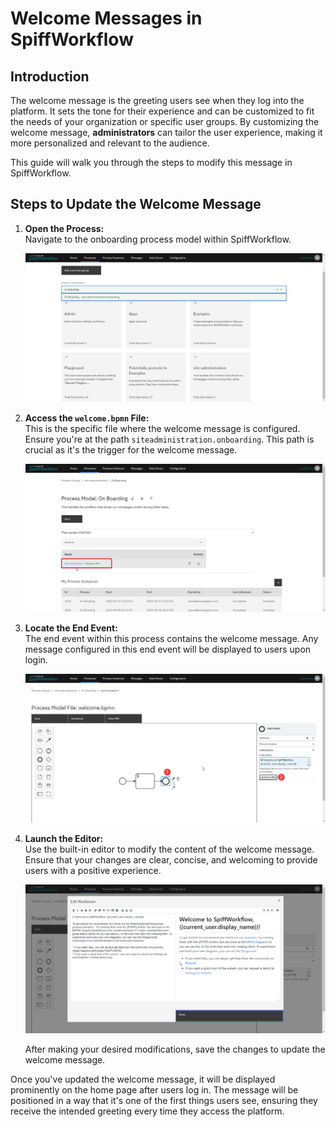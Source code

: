 # Welcome Messages in SpiffWorkflow

## Introduction

The welcome message is the greeting users see when they log into the platform. It sets the tone for their experience and can be customized to fit the needs of your organization or specific user groups. By customizing the welcome message, **administrators** can tailor the user experience, making it more personalized and relevant to the audience. 

This guide will walk you through the steps to modify this message in SpiffWorkflow.

## Steps to Update the Welcome Message

1. **Open the Process:**  
Navigate to the onboarding process model within SpiffWorkflow.
   
   ![Process Model](images/onboarding_1.png)

2. **Access the `welcome.bpmn` File:**  
   This is the specific file where the welcome message is configured. Ensure you're at the path `siteadministration.onboarding`. This path is crucial as it's the trigger for the welcome message.
    
    ![Access Welcome file](images/onboarding_2.png)


4. **Locate the End Event:**  
   The end event within this process contains the welcome message. Any message configured in this end event will be displayed to users upon login.     
   
   ![Click End Event](images/onboarding_3.png)


5. **Launch the Editor:**  
   Use the built-in editor to modify the content of the welcome message. Ensure that your changes are clear, concise, and welcoming to provide users with a positive experience.
   
   ![Launching Editor](images/onboarding_4.png)

   After making your desired modifications, save the changes to update the welcome message.


Once you've updated the welcome message, it will be displayed prominently on the home page after users log in. The message will be positioned in a way that it's one of the first things users see, ensuring they receive the intended greeting every time they access the platform.    